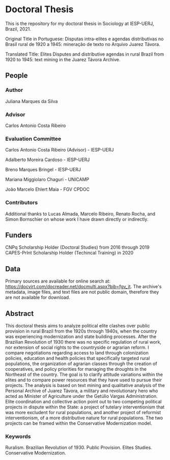 # Doctoral Thesis
This is the repository for my doctoral thesis in Sociology at IESP-UERJ, Brazil, 2021.

Original Title in Portuguese: Disputas intra-elites e agendas distributivas no Brasil rural de 1920 a 1945: mineração de texto no Arquivo Juarez Távora.

Translated Title: Elites Disputes and distributive agendas in rural Brazil from 1920 to 1945: text mining in the Juarez Távora Archive.

## People
### Author
Juliana Marques da Silva
### Advisor
Carlos Antonio Costa Ribeiro
### Evaluation Committee
Carlos Antonio Costa Ribeiro (Advisor) - IESP-UERJ

Adalberto Moreira Cardoso - IESP-UERJ

Breno Marques Bringel - IESP-UERJ

Mariana Miggiolaro Chaguri - UNICAMP

João Marcelo Ehlert Maia - FGV CPDOC
### Contributors
Additional thanks to Lucas Almada, Marcelo Ribeiro, Renato Rocha, and Simon Bornschier on whose work I have drawn directly or indirectly. 

## Funders
CNPq Scholarship Holder (Doctoral Studies) from 2016 through 2019
CAPES-PrInt Scholarship Holder (Techincal Training) in 2020
## Data
Primary sources are available for online search at: https://docvirt.com/docreader.net/docmulti.aspx?bib=fgv_jt. The archive's metadata, image files, and text files are not public domain, therefore they are not available for download.
## Abstract
This doctoral thesis aims to analyze political elite clashes over public provision in rural Brazil from the 1920s through 1940s, when the country was experiencing modernization and state building processes. After the Brazilian Revolution of 1930 there was no specific regulation of rural work, nor extension of social rights to the countryside or agrarian reform. I compare negotiations regarding access to land through colonization policies, education and health policies that specifically targeted rural populations, the organization of agrarian classes through the creation of cooperatives, and policy priorities for managing the droughts in the Northeast of the country. The goal is to clarify attitude variations within the elites and to compare power resources that they have used to pursue their projects. The analysis is based on text mining and qualitative analysis of the Personal Archive of Juarez Távora, a military and revolutionary hero who acted as Minister of Agriculture under the Getúlio Vargas Administration. Elite coordination and collective action point out to two competing political projects in dispute within the State: a project of tutelary interventionism that was more excludent for rural populations, and another project of reformist interventionism, of a more distributive nature for rural populations. The two projects can be framed within the Conservative Modernization model.
### Keywords
Ruralism. Brazilian Revolution of 1930. Public Provision. Elites Studies. Conservative Modernization. 
